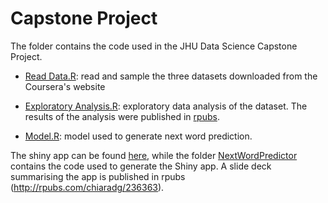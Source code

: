 Capstone Project
===============================================================

The folder contains the code used in the JHU Data Science Capstone Project.

- [Read Data.R](https://github.com/ChiaraDG/datasciencecoursera/blob/master/Capstone%20Project/Read%20Data.R): read and sample the three datasets downloaded from the Coursera's website

- [Exploratory Analysis.R](https://github.com/ChiaraDG/datasciencecoursera/blob/master/Capstone%20Project/Exploratory%20Analysis.R): exploratory data analysis of the dataset. The results of the analysis were published in [rpubs](https://rpubs.com/chiaradg/228725). 

- [Model.R](https://github.com/ChiaraDG/datasciencecoursera/blob/master/Capstone%20Project/Model.R): model used to generate next word prediction.

The shiny app can be found [here](https://chiaradg.shinyapps.io/NextWordPredictor/), while the folder [NextWordPredictor](https://github.com/ChiaraDG/datasciencecoursera/tree/master/Capstone%20Project/NextWordPredictor) contains the code used to generate the Shiny app. A slide deck summarising the app is published in rpubs (http://rpubs.com/chiaradg/236363).

